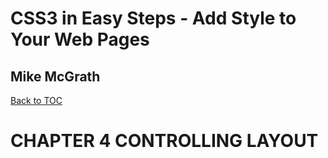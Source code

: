 # **CSS3 in Easy Steps - Add Style to Your Web Pages**
## Mike McGrath

[Back to TOC](./THE%20BOOK%20ON%20CSS3.md)
 
# CHAPTER 4 CONTROLLING LAYOUT



